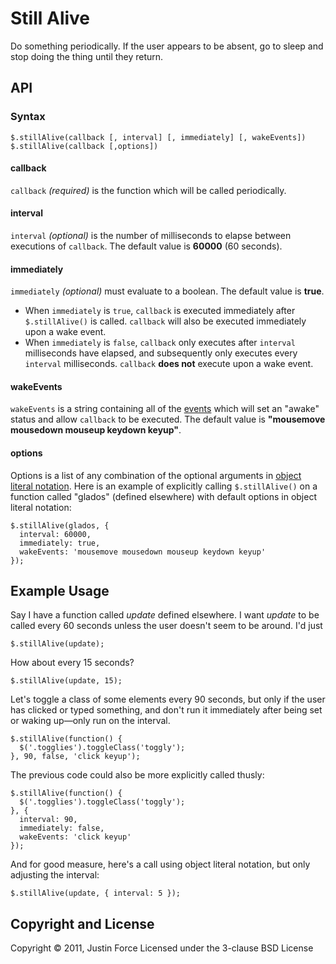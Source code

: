 Still Alive
=====================

Do something periodically. If the user appears to be absent, go to sleep and
stop doing the thing until they return.

API
---------------------

### Syntax

    $.stillAlive(callback [, interval] [, immediately] [, wakeEvents])
    $.stillAlive(callback [,options])

#### callback

`callback` _(required)_ is the function which will be called periodically.

#### interval

`interval` _(optional)_ is the number of milliseconds to elapse between
executions of `callback`. The default value is **60000** (60 seconds).

#### immediately

`immediately` _(optional)_ must evaluate to a boolean. The default value is
**true**.

  * When `immediately` is `true`, `callback` is executed immediately after
    `$.stillAlive()` is called. `callback` will also be executed immediately
    upon a wake event.
  * When `immediately` is `false`, `callback` only executes after `interval`
    milliseconds have elapsed, and subsequently only executes every `interval`
    milliseconds. `callback` **does not** execute upon a wake event.

#### wakeEvents

`wakeEvents` is a string containing all of the [events][] which will set an
"awake" status and allow `callback` to be executed. The default value is
**"mousemove mousedown mouseup keydown keyup"**.

#### options

Options is a list of any combination of the optional arguments in [object
literal notation][].  Here is an example of explicitly calling `$.stillAlive()`
on a function called "glados" (defined elsewhere) with default options in
object literal notation:

    $.stillAlive(glados, {
      interval: 60000,
      immediately: true,
      wakeEvents: 'mousemove mousedown mouseup keydown keyup'
    });

Example Usage
---------------------

Say I have a function called _update_ defined elsewhere. I want _update_ to be
called every 60 seconds unless the user doesn't seem to be around. I'd just

    $.stillAlive(update);

How about every 15 seconds? 

    $.stillAlive(update, 15);

Let's toggle a class of some elements every 90 seconds, but only if the user
has clicked or typed something, and don't run it immediately after being set or
waking up—only run on the interval.

    $.stillAlive(function() {
      $('.togglies').toggleClass('toggly');
    }, 90, false, 'click keyup');

The previous code could also be more explicitly called thusly:

    $.stillAlive(function() {
      $('.togglies').toggleClass('toggly');
    }, {
      interval: 90,
      immediately: false,
      wakeEvents: 'click keyup'
    });

And for good measure, here's a call using object literal notation, but only
adjusting the interval:

    $.stillAlive(update, { interval: 5 });


Copyright and License
---------------------

Copyright © 2011, Justin Force
Licensed under the 3-clause BSD License

[events]:http://api.jquery.com/category/events/ "Events in jQuery"
[object literal notation]:https://developer.mozilla.org/en/JavaScript/Guide/Values,_Variables,_and_Literals#Object_Literals "Object Literals at Mozilla Developer Network"

